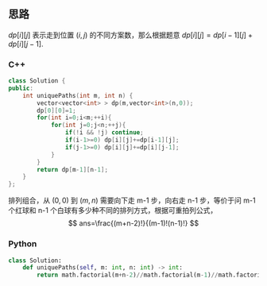 ## 思路

$dp[i][j]$ 表示走到位置 $(i,j)$ 的不同方案数，那么根据题意 $dp[i][j]=dp[i-1][j]+dp[i][j-1]$.

### C++

```c++
class Solution {
public:
    int uniquePaths(int m, int n) {
        vector<vector<int> > dp(m,vector<int>(n,0));
        dp[0][0]=1;
        for(int i=0;i<m;++i){
            for(int j=0;j<n;++j){
                if(!i && !j) continue;
                if(i-1>=0) dp[i][j]+=dp[i-1][j];
                if(j-1>=0) dp[i][j]+=dp[i][j-1];
            }
        }
        return dp[m-1][n-1];
    }
};
```

排列组合，从 $(0,0)$ 到 $(m,n)$ 需要向下走 m-1 步，向右走 n-1 步，等价于问 m-1 个红球和 n-1 个白球有多少种不同的排列方式，根据可重拍列公式，
$$
ans=\frac{(m+n-2)!}{(m-1)!(n-1)!}
$$

### Python

```python
class Solution:
    def uniquePaths(self, m: int, n: int) -> int:
        return math.factorial(m+n-2)//math.factorial(m-1)//math.factorial(n-1)
```

